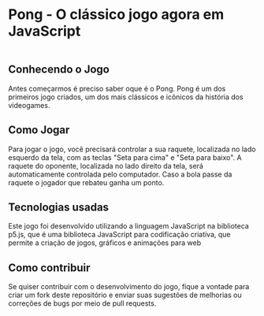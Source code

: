 <div>
<h1> Pong - O clássico jogo agora em JavaScript </h1>
  <img width="600" height="auto" src=" ">
</div>

<div>
  <h2> Conhecendo o Jogo </h2>
  <p> Antes começarmos é preciso saber oque é o Pong. Pong é um dos primeiros jogo criados, um dos mais clássicos e icônicos da história dos videogames.
  </p>
  
  <h2> Como Jogar </h2>
  <p> Para jogar o jogo, você precisará controlar a sua raquete, localizada no lado esquerdo da
    tela, com as teclas "Seta para cima" e "Seta para baixo". A raquete do oponente, localizada no
    lado direito da tela, será automaticamente controlada pelo computador. Caso a bola passe da
    raquete o jogador que rebateu ganha um ponto. </p>
  
  <h2> Tecnologias usadas</h2>
  <p>Este jogo foi desenvolvido utilizando a linguagem JavaScript na biblioteca p5.js, que é uma
    biblioteca JavaScript para codificação criativa, que permite a criação de jogos, gráficos e
    animações para web</p>
  
  <h2> Como contribuir </h2>
  <p>Se quiser contribuir com o desenvolvimento do jogo, fique a vontade para criar um fork deste
    repositório e enviar suas sugestões de melhorias ou correções de bugs por meio de pull
    requests.  </p>
  
</div>

